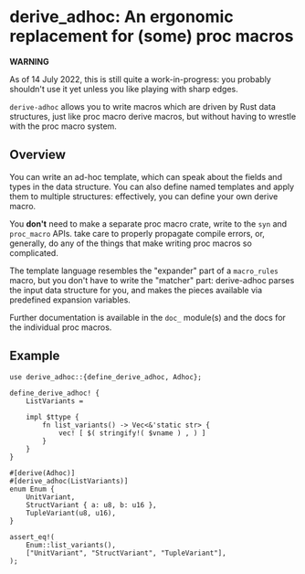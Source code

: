 # derive_adhoc: An ergonomic replacement for (some) proc macros

**WARNING**

As of 14 July 2022, this is still quite a work-in-progress: you probably
shouldn't use it yet unless you like playing with sharp edges.

`derive-adhoc` allows you to write macros which are driven
by Rust data structures, just like proc macro derive macros,
but without having to wrestle with the proc macro system.

## Overview

You can write an ad-hoc template,
which can speak about the fields and types in the data structure.
You can also define named templates and apply them to multiple structures:
effectively, you can define your own derive macro.

You **don't** need to make a separate proc macro crate,
write to the `syn` and `proc_macro` APIs.
take care to properly propagate compile errors,
or, generally, do any of the things that
make writing proc macros so complicated.

The template language resembles the "expander" part
of a `macro_rules` macro,
but you don't have to write the "matcher" part:
derive-adhoc parses the input data structure for you,
and makes the pieces available via predefined expansion variables.

Further documentation is available in the `doc_` module(s)
and the docs for the individual proc macros.

## Example

```
use derive_adhoc::{define_derive_adhoc, Adhoc};

define_derive_adhoc! {
    ListVariants =

    impl $ttype {
        fn list_variants() -> Vec<&'static str> {
            vec! [ $( stringify!( $vname ) , ) ]
        }
    }
}

#[derive(Adhoc)]
#[derive_adhoc(ListVariants)]
enum Enum {
    UnitVariant,
    StructVariant { a: u8, b: u16 },
    TupleVariant(u8, u16),
}

assert_eq!(
    Enum::list_variants(),
    ["UnitVariant", "StructVariant", "TupleVariant"],
);
```
